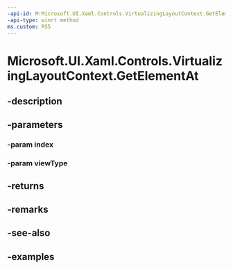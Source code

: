 ```yaml
---
-api-id: M:Microsoft.UI.Xaml.Controls.VirtualizingLayoutContext.GetElementAt(System.Int32,System.String)
-api-type: winrt method
ms.custom: RS5
---
```


<!-- Method syntax.
public UIElement VirtualizingLayoutContext.GetElementAt(Int32 index, String viewType)
-->

# Microsoft.UI.Xaml.Controls.VirtualizingLayoutContext.GetElementAt

## -description

## -parameters
### -param index

### -param viewType

## -returns

## -remarks

## -see-also

## -examples

